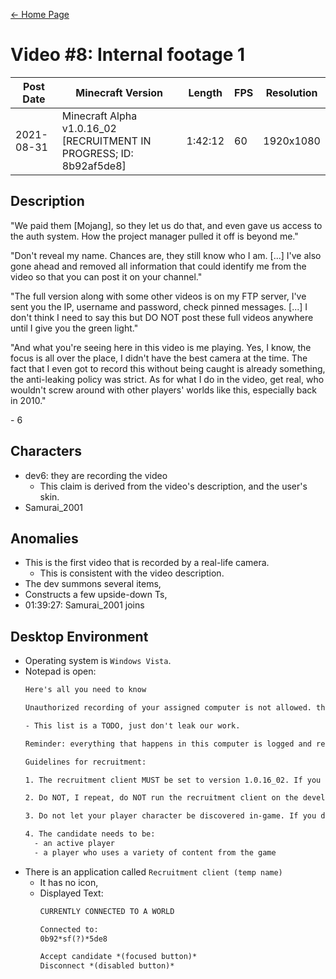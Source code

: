 [← Home Page](../README.md)

# Video #8: Internal footage 1
| Post Date  | Minecraft Version                                                    | Length  | FPS | Resolution |
| ---------  | -------------------------------------------------------------------- | ------- | --- | ---------- |
| 2021-08-31 | Minecraft Alpha v1.0.16_02 [RECRUITMENT IN PROGRESS; ID: 8b92af5de8] | 1:42:12 | 60  | 1920x1080  |

## Description
"We paid them [Mojang], so they let us do that, and even gave us access to the auth system. How the project manager pulled it off is beyond me."

"Don't reveal my name. Chances are, they still know who I am. [...] I've also gone ahead and removed all information that could identify me from the video so that you can post it on your channel."

"The full version along with some other videos is on my FTP server, I've sent you the IP, username and password, check pinned messages. [...] I don't think I need to say this but DO NOT post these full videos anywhere until I give you the green light."

"And what you're seeing here in this video is me playing. Yes, I know, the focus is all over the place, I didn't have the best camera at the time. The fact that I even got to record this without being caught is already something, the anti-leaking policy was strict. As for what I do in the video, get real, who wouldn't screw around with other players' worlds like this, especially back in 2010."

\- 6

## Characters
* dev6: they are recording the video
  * This claim is derived from the video's description, and the user's skin.
* Samurai_2001

## Anomalies
* This is the first video that is recorded by a real-life camera.
  * This is consistent with the video description.
* The dev summons several items,
* Constructs a few upside-down Ts,
* 01:39:27: Samurai_2001 joins

## Desktop Environment
* Operating system is `Windows Vista`.
* Notepad is open:
  ```txt
  Here's all you need to know

  Unauthorized recording of your assigned computer is not allowed. this should be obvious but some of us have already tried leaking stuff. Don't do that.

  - This list is a TODO, just don't leak our work.

  Reminder: everything that happens in this computer is logged and recorded (this does not count as unauthorized recording, and pointing that out does not make you funny in any way).

  Guidelines for recruitment:

  1. The recruitment client MUST be set to version 1.0.16_02. If you set it to anything else, you won't be able to find any candidates and you will be wasting your time.

  2. Do NOT, I repeat, do NOT run the recruitment client on the development branch. This feature is currently in prototyping phase and will be available once that is over.

  3. Do not let your player character be discovered in-game. If you do, signal it to Management and do not attempt to take down any images that make their way onto the internet. leave that work to Management.

  4. The candidate needs to be:
    - an active player
    - a player who uses a variety of content from the game
  ```
* There is an application called `Recruitment client (temp name)`
  * It has no icon,
  * Displayed Text:
    ```txt
    CURRENTLY CONNECTED TO A WORLD

    Connected to:
    0b92*sf(?)*5de8

    Accept candidate *(focused button)*
    Disconnect *(disabled button)*
    ```